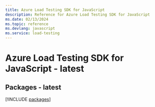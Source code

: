 ```yaml
---
title: Azure Load Testing SDK for JavaScript
description: Reference for Azure Load Testing SDK for JavaScript
ms.date: 02/13/2024
ms.topic: reference
ms.devlang: javascript
ms.service: load-testing
---
```

# Azure Load Testing SDK for JavaScript - latest
## Packages - latest
[!INCLUDE [packages](load-testing-index.md)]